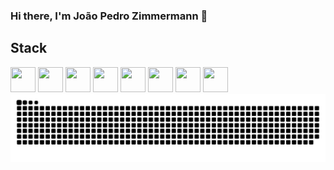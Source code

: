 ### Hi there, I'm João Pedro Zimmermann 👋

## Stack
<div>
  <img id="python" src="https://cdn.jsdelivr.net/gh/devicons/devicon/icons/python/python-original.svg" width="40" height="40"/>
  <img id="fastapi" src="https://cdn.jsdelivr.net/gh/devicons/devicon/icons/fastapi/fastapi-original.svg" width="40" height="40"/>
  <img id="react" src="https://cdn.jsdelivr.net/gh/devicons/devicon/icons/react/react-original.svg" width="40" height="40"/>
  <img id="javascript" src="https://cdn.jsdelivr.net/gh/devicons/devicon/icons/javascript/javascript-original.svg" width="40" height="40"/>
  <img id="aws" src="https://cdn.jsdelivr.net/gh/devicons/devicon@latest/icons/amazonwebservices/amazonwebservices-original-wordmark.svg" width="40" height="40"/>
  <img id="postgres" src="https://cdn.jsdelivr.net/gh/devicons/devicon/icons/postgresql/postgresql-original.svg" width="40" height="40"/>
  <img id="mysql" src="https://cdn.jsdelivr.net/gh/devicons/devicon/icons/mysql/mysql-original.svg" width="40" height="40"/>
  <img id="git" src="https://cdn.jsdelivr.net/gh/devicons/devicon/icons/git/git-original.svg" width="40" height="40"/>
</div>

<picture>
  <source media="(prefers-color-scheme: dark)" srcset="https://raw.githubusercontent.com/joao-pedro-zimmermann/joao-pedro-zimmermann/output/github-contribution-grid-snake.svg" />
  <img alt="github-snake" src="https://raw.githubusercontent.com/joao-pedro-zimmermann/joao-pedro-zimmermann/output/github-contribution-grid-snake.svg" />
</picture>
